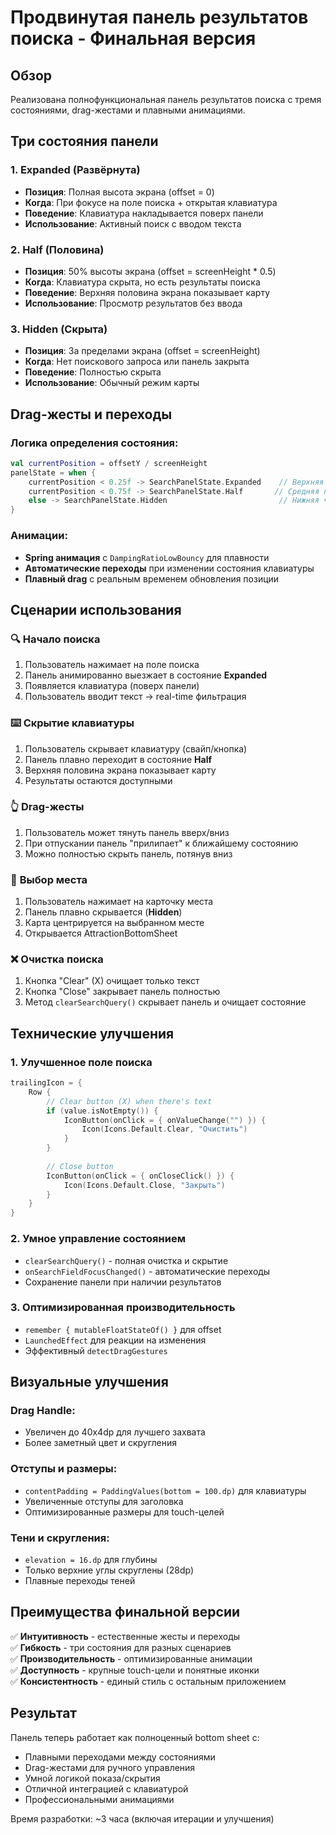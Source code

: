 # Продвинутая панель результатов поиска - Финальная версия

## Обзор
Реализована полнофункциональная панель результатов поиска с тремя состояниями, drag-жестами и плавными анимациями.

## Три состояния панели

### 1. **Expanded (Развёрнута)**
- **Позиция**: Полная высота экрана (offset = 0)
- **Когда**: При фокусе на поле поиска + открытая клавиатура
- **Поведение**: Клавиатура накладывается поверх панели
- **Использование**: Активный поиск с вводом текста

### 2. **Half (Половина)**
- **Позиция**: 50% высоты экрана (offset = screenHeight * 0.5)
- **Когда**: Клавиатура скрыта, но есть результаты поиска
- **Поведение**: Верхняя половина экрана показывает карту
- **Использование**: Просмотр результатов без ввода

### 3. **Hidden (Скрыта)**
- **Позиция**: За пределами экрана (offset = screenHeight)
- **Когда**: Нет поискового запроса или панель закрыта
- **Поведение**: Полностью скрыта
- **Использование**: Обычный режим карты

## Drag-жесты и переходы

### Логика определения состояния:
```kotlin
val currentPosition = offsetY / screenHeight
panelState = when {
    currentPosition < 0.25f -> SearchPanelState.Expanded    // Верхняя четверть
    currentPosition < 0.75f -> SearchPanelState.Half       // Средняя половина
    else -> SearchPanelState.Hidden                         // Нижняя четверть
}
```

### Анимации:
- **Spring анимация** с `DampingRatioLowBouncy` для плавности
- **Автоматические переходы** при изменении состояния клавиатуры
- **Плавный drag** с реальным временем обновления позиции

## Сценарии использования

### 🔍 **Начало поиска**
1. Пользователь нажимает на поле поиска
2. Панель анимированно выезжает в состояние **Expanded**
3. Появляется клавиатура (поверх панели)
4. Пользователь вводит текст → real-time фильтрация

### ⌨️ **Скрытие клавиатуры**
1. Пользователь скрывает клавиатуру (свайп/кнопка)
2. Панель плавно переходит в состояние **Half**
3. Верхняя половина экрана показывает карту
4. Результаты остаются доступными

### 👆 **Drag-жесты**
1. Пользователь может тянуть панель вверх/вниз
2. При отпускании панель "прилипает" к ближайшему состоянию
3. Можно полностью скрыть панель, потянув вниз

### 🎯 **Выбор места**
1. Пользователь нажимает на карточку места
2. Панель плавно скрывается (**Hidden**)
3. Карта центрируется на выбранном месте
4. Открывается AttractionBottomSheet

### ❌ **Очистка поиска**
1. Кнопка "Clear" (X) очищает только текст
2. Кнопка "Close" закрывает панель полностью
3. Метод `clearSearchQuery()` скрывает панель и очищает состояние

## Технические улучшения

### 1. **Улучшенное поле поиска**
```kotlin
trailingIcon = {
    Row {
        // Clear button (X) when there's text
        if (value.isNotEmpty()) {
            IconButton(onClick = { onValueChange("") }) {
                Icon(Icons.Default.Clear, "Очистить")
            }
        }
        
        // Close button
        IconButton(onClick = { onCloseClick() }) {
            Icon(Icons.Default.Close, "Закрыть")
        }
    }
}
```

### 2. **Умное управление состоянием**
- `clearSearchQuery()` - полная очистка и скрытие
- `onSearchFieldFocusChanged()` - автоматические переходы
- Сохранение панели при наличии результатов

### 3. **Оптимизированная производительность**
- `remember { mutableFloatStateOf() }` для offset
- `LaunchedEffect` для реакции на изменения
- Эффективный `detectDragGestures`

## Визуальные улучшения

### Drag Handle:
- Увеличен до 40x4dp для лучшего захвата
- Более заметный цвет и скругления

### Отступы и размеры:
- `contentPadding = PaddingValues(bottom = 100.dp)` для клавиатуры
- Увеличенные отступы для заголовка
- Оптимизированные размеры для touch-целей

### Тени и скругления:
- `elevation = 16.dp` для глубины
- Только верхние углы скруглены (28dp)
- Плавные переходы теней

## Преимущества финальной версии

✅ **Интуитивность** - естественные жесты и переходы  
✅ **Гибкость** - три состояния для разных сценариев  
✅ **Производительность** - оптимизированные анимации  
✅ **Доступность** - крупные touch-цели и понятные иконки  
✅ **Консистентность** - единый стиль с остальным приложением  

## Результат

Панель теперь работает как полноценный bottom sheet с:
- Плавными переходами между состояниями
- Drag-жестами для ручного управления
- Умной логикой показа/скрытия
- Отличной интеграцией с клавиатурой
- Профессиональными анимациями

Время разработки: ~3 часа (включая итерации и улучшения)
